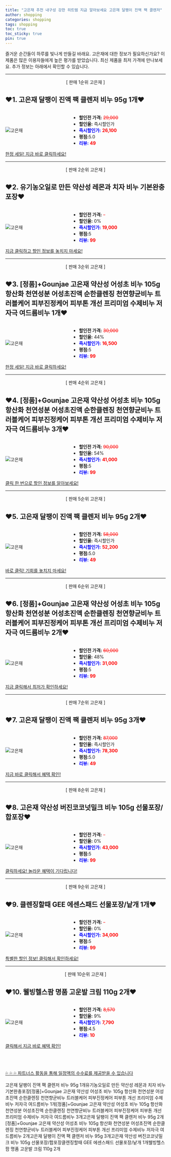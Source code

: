 ```yaml
---
title: "고은재 추천 내구성 강한 히트템 지금 알아보세요 고은재 달팽이 진액 팩 클렌저"
author: shopping
categories: shopping
tags: shopping
toc: true
toc_sticky: true
pin: true
---
```

즐거운 순간들이 하루를 빛나게 만들길 바래요. 고은재에 대한 정보가 필요하신가요?  이 제품은 많은 이용자들에게 높은 평가를 받았습니다. 최신 제품을 최저 가격에 만나보세요. 추가 정보는 아래에서 확인할 수 있습니다.

---
<p class="toplist" style="margin: 0 auto; display: block; width: fit-content;">[ 판매 1순위 고은재 ]</p>

<h2><strong>❤️1. 고은재 달팽이 진액 팩 클렌저 비누 95g 1개❤️</strong></h2>

<div style="display: flex; align-items: center;">
    <div style="flex: 0.4;">
        <img src="https://thumbnail7.coupangcdn.com/thumbnails/remote/230x230ex/image/retail/images/2023/04/21/10/5/30d2d838-b6fb-4d9d-a886-dc6cf4d15b17.jpg" alt="고은재" style="max-width: 100%;">
    </div>
    <div style="flex: 0.6; margin-left: 10px;">
        <ul>
            <li><strong>할인전 가격:</strong> <del style="color: red;">29,000</del></li>
            <li><strong>할인율:</strong> 즉시할인가</li>
            <li><span style='color:blue'><strong>즉시할인가:</strong></span> <span style='color:red'><strong>26,100</strong></span></li>
            <li><strong>평점:</strong>5.0</li>
            <li><span style='color:blue'><strong>리뷰:</strong></span> <span style='color:red'><strong>49</strong></span></li>
        </ul>
    </div>
</div>
<div class="center">
    <a href="https://selin100587001.github.io?lptag=AF9450613&subid=githubio&pageKey=7283860330&traceid=V0-153&itemId=18602107257&vendorItemId=85738118308" class="myButton">
        한정 세일! 지금 바로 클릭하세요!
    </a>
</div>


---
<p class="toplist" style="margin: 0 auto; display: block; width: fit-content;">[ 판매 2순위 고은재 ]</p>

<h2><strong>❤️2. 유기농오일로 만든 약산성 레몬과 치자 비누 기본완충포장❤️</strong></h2>

<div style="display: flex; align-items: center;">
    <div style="flex: 0.4;">
        <img src="https://thumbnail7.coupangcdn.com/thumbnails/remote/230x230ex/image/vendor_inventory/b4de/1333a34e656d24901d2f24f6e379d4394b82e84bce09088831a1ad24ff22.png" alt="고은재" style="max-width: 100%;">
    </div>
    <div style="flex: 0.6; margin-left: 10px;">
        <ul>
            <li><strong>할인전 가격:</strong> <del style="color: red;">-</del></li>
            <li><strong>할인율:</strong> 0%</li>
            <li><span style='color:blue'><strong>즉시할인가:</strong></span> <span style='color:red'><strong>19,000</strong></span></li>
            <li><strong>평점:</strong>5</li>
            <li><span style='color:blue'><strong>리뷰:</strong></span> <span style='color:red'><strong>99</strong></span></li>
        </ul>
    </div>
</div>
<div class="center">
    <a href="https://selin100587001.github.io?lptag=AF9450613&subid=githubio&pageKey=7899430030&traceid=V0-153&itemId=21645448790&vendorItemId=88696228057" class="myButton">
        지금 클릭하고 할인 정보를 놓치지 마세요!
    </a>
</div>


---
<p class="toplist" style="margin: 0 auto; display: block; width: fit-content;">[ 판매 3순위 고은재 ]</p>

<h2><strong>❤️3. [정품]+Gounjae 고은재 약산성 어성초 비누 105g 항산화 천연성분 어성초진액 순한클렌징 천연향균비누 트러블케어 피부진정케어 피부톤 개선 프리미엄 수제비누 저자극 여드름비누 1개❤️</strong></h2>

<div style="display: flex; align-items: center;">
    <div style="flex: 0.4;">
        <img src="https://thumbnail6.coupangcdn.com/thumbnails/remote/230x230ex/image/vendor_inventory/0410/f0739a37156b0ed915775e3df8d416acc716e957fbfb056dbfb18cc1bafe.png" alt="고은재" style="max-width: 100%;">
    </div>
    <div style="flex: 0.6; margin-left: 10px;">
        <ul>
            <li><strong>할인전 가격:</strong> <del style="color: red;">30,000</del></li>
            <li><strong>할인율:</strong> 44%</li>
            <li><span style='color:blue'><strong>즉시할인가:</strong></span> <span style='color:red'><strong>16,500</strong></span></li>
            <li><strong>평점:</strong>5</li>
            <li><span style='color:blue'><strong>리뷰:</strong></span> <span style='color:red'><strong>99</strong></span></li>
        </ul>
    </div>
</div>
<div class="center">
    <a href="https://selin100587001.github.io?lptag=AF9450613&subid=githubio&pageKey=8228302928&traceid=V0-153&itemId=23674122790&vendorItemId=90699356056" class="myButton">
        한정 세일! 지금 바로 클릭하세요!
    </a>
</div>


---
<p class="toplist" style="margin: 0 auto; display: block; width: fit-content;">[ 판매 4순위 고은재 ]</p>

<h2><strong>❤️4. [정품]+Gounjae 고은재 약산성 어성초 비누 105g 항산화 천연성분 어성초진액 순한클렌징 천연향균비누 트러블케어 피부진정케어 피부톤 개선 프리미엄 수제비누 저자극 여드름비누 3개❤️</strong></h2>

<div style="display: flex; align-items: center;">
    <div style="flex: 0.4;">
        <img src="https://thumbnail6.coupangcdn.com/thumbnails/remote/230x230ex/image/vendor_inventory/0410/f0739a37156b0ed915775e3df8d416acc716e957fbfb056dbfb18cc1bafe.png" alt="고은재" style="max-width: 100%;">
    </div>
    <div style="flex: 0.6; margin-left: 10px;">
        <ul>
            <li><strong>할인전 가격:</strong> <del style="color: red;">90,000</del></li>
            <li><strong>할인율:</strong> 54%</li>
            <li><span style='color:blue'><strong>즉시할인가:</strong></span> <span style='color:red'><strong>41,000</strong></span></li>
            <li><strong>평점:</strong>5</li>
            <li><span style='color:blue'><strong>리뷰:</strong></span> <span style='color:red'><strong>99</strong></span></li>
        </ul>
    </div>
</div>
<div class="center">
    <a href="https://selin100587001.github.io?lptag=AF9450613&subid=githubio&pageKey=8228302928&traceid=V0-153&itemId=23674122791&vendorItemId=90699356064" class="myButton">
        클릭 한 번으로 할인 정보를 알아보세요!
    </a>
</div>


---
<p class="toplist" style="margin: 0 auto; display: block; width: fit-content;">[ 판매 5순위 고은재 ]</p>

<h2><strong>❤️5. 고은재 달팽이 진액 팩 클렌저 비누 95g 2개❤️</strong></h2>

<div style="display: flex; align-items: center;">
    <div style="flex: 0.4;">
        <img src="https://thumbnail9.coupangcdn.com/thumbnails/remote/230x230ex/image/retail/images/dd07e349-79c7-4da1-8b4f-0fef126f20f64497282989916194525.png" alt="고은재" style="max-width: 100%;">
    </div>
    <div style="flex: 0.6; margin-left: 10px;">
        <ul>
            <li><strong>할인전 가격:</strong> <del style="color: red;">58,000</del></li>
            <li><strong>할인율:</strong> 즉시할인가</li>
            <li><span style='color:blue'><strong>즉시할인가:</strong></span> <span style='color:red'><strong>52,200</strong></span></li>
            <li><strong>평점:</strong>5.0</li>
            <li><span style='color:blue'><strong>리뷰:</strong></span> <span style='color:red'><strong>49</strong></span></li>
        </ul>
    </div>
</div>
<div class="center">
    <a href="https://selin100587001.github.io?lptag=AF9450613&subid=githubio&pageKey=7283860330&traceid=V0-153&itemId=18785961317&vendorItemId=85917217478" class="myButton">
        바로 클릭! 기회를 놓치지 마세요!
    </a>
</div>


---
<p class="toplist" style="margin: 0 auto; display: block; width: fit-content;">[ 판매 6순위 고은재 ]</p>

<h2><strong>❤️6. [정품]+Gounjae 고은재 약산성 어성초 비누 105g 항산화 천연성분 어성초진액 순한클렌징 천연향균비누 트러블케어 피부진정케어 피부톤 개선 프리미엄 수제비누 저자극 여드름비누 2개❤️</strong></h2>

<div style="display: flex; align-items: center;">
    <div style="flex: 0.4;">
        <img src="https://thumbnail6.coupangcdn.com/thumbnails/remote/230x230ex/image/vendor_inventory/0410/f0739a37156b0ed915775e3df8d416acc716e957fbfb056dbfb18cc1bafe.png" alt="고은재" style="max-width: 100%;">
    </div>
    <div style="flex: 0.6; margin-left: 10px;">
        <ul>
            <li><strong>할인전 가격:</strong> <del style="color: red;">60,000</del></li>
            <li><strong>할인율:</strong> 48%</li>
            <li><span style='color:blue'><strong>즉시할인가:</strong></span> <span style='color:red'><strong>31,000</strong></span></li>
            <li><strong>평점:</strong>5</li>
            <li><span style='color:blue'><strong>리뷰:</strong></span> <span style='color:red'><strong>99</strong></span></li>
        </ul>
    </div>
</div>
<div class="center">
    <a href="https://selin100587001.github.io?lptag=AF9450613&subid=githubio&pageKey=8228302928&traceid=V0-153&itemId=23674122792&vendorItemId=90699356075" class="myButton">
        지금 클릭해서 최저가 확인하세요!
    </a>
</div>


---
<p class="toplist" style="margin: 0 auto; display: block; width: fit-content;">[ 판매 7순위 고은재 ]</p>

<h2><strong>❤️7. 고은재 달팽이 진액 팩 클렌저 비누 95g 3개❤️</strong></h2>

<div style="display: flex; align-items: center;">
    <div style="flex: 0.4;">
        <img src="https://thumbnail9.coupangcdn.com/thumbnails/remote/230x230ex/image/retail/images/014e6549-2249-44ae-8cc4-f32828e8fa326716278133071837757.png" alt="고은재" style="max-width: 100%;">
    </div>
    <div style="flex: 0.6; margin-left: 10px;">
        <ul>
            <li><strong>할인전 가격:</strong> <del style="color: red;">87,000</del></li>
            <li><strong>할인율:</strong> 즉시할인가</li>
            <li><span style='color:blue'><strong>즉시할인가:</strong></span> <span style='color:red'><strong>78,300</strong></span></li>
            <li><strong>평점:</strong>5.0</li>
            <li><span style='color:blue'><strong>리뷰:</strong></span> <span style='color:red'><strong>49</strong></span></li>
        </ul>
    </div>
</div>
<div class="center">
    <a href="https://selin100587001.github.io?lptag=AF9450613&subid=githubio&pageKey=7283860330&traceid=V0-153&itemId=18785957831&vendorItemId=85917214278" class="myButton">
        지금 바로 클릭해서 혜택 확인!
    </a>
</div>


---
<p class="toplist" style="margin: 0 auto; display: block; width: fit-content;">[ 판매 8순위 고은재 ]</p>

<h2><strong>❤️8. 고은재 약산성 버진코코넛밀크 비누 105g 선물포장/합포장❤️</strong></h2>

<div style="display: flex; align-items: center;">
    <div style="flex: 0.4;">
        <img src="https://thumbnail7.coupangcdn.com/thumbnails/remote/230x230ex/image/vendor_inventory/abf8/c627dfeeb8bfc9c7b9ffde8a063c57b5e380fb6be56be7e98a0d6d78725c.jpeg" alt="고은재" style="max-width: 100%;">
    </div>
    <div style="flex: 0.6; margin-left: 10px;">
        <ul>
            <li><strong>할인전 가격:</strong> <del style="color: red;">-</del></li>
            <li><strong>할인율:</strong> 0%</li>
            <li><span style='color:blue'><strong>즉시할인가:</strong></span> <span style='color:red'><strong>43,000</strong></span></li>
            <li><strong>평점:</strong>5</li>
            <li><span style='color:blue'><strong>리뷰:</strong></span> <span style='color:red'><strong>99</strong></span></li>
        </ul>
    </div>
</div>
<div class="center">
    <a href="https://selin100587001.github.io?lptag=AF9450613&subid=githubio&pageKey=7899429496&traceid=V0-153&itemId=21645446070&vendorItemId=88696225420" class="myButton">
        클릭하세요! 놀라운 혜택이 기다립니다!
    </a>
</div>


---
<p class="toplist" style="margin: 0 auto; display: block; width: fit-content;">[ 판매 9순위 고은재 ]</p>

<h2><strong>❤️9. 클렌징할때 GEE 에센스패드 선물포장/낱개 1개❤️</strong></h2>

<div style="display: flex; align-items: center;">
    <div style="flex: 0.4;">
        <img src="https://thumbnail6.coupangcdn.com/thumbnails/remote/230x230ex/image/vendor_inventory/1bd4/1a0405f02cc73968e0301af30f95351d1fbc73d5fdb07709215fbd273a8a.png" alt="고은재" style="max-width: 100%;">
    </div>
    <div style="flex: 0.6; margin-left: 10px;">
        <ul>
            <li><strong>할인전 가격:</strong> <del style="color: red;">-</del></li>
            <li><strong>할인율:</strong> 0%</li>
            <li><span style='color:blue'><strong>즉시할인가:</strong></span> <span style='color:red'><strong>34,000</strong></span></li>
            <li><strong>평점:</strong>5</li>
            <li><span style='color:blue'><strong>리뷰:</strong></span> <span style='color:red'><strong>99</strong></span></li>
        </ul>
    </div>
</div>
<div class="center">
    <a href="https://selin100587001.github.io?lptag=AF9450613&subid=githubio&pageKey=7899429817&traceid=V0-153&itemId=21645447736&vendorItemId=88696227263" class="myButton">
        특별한 할인 정보! 클릭해서 확인하세요!
    </a>
</div>


---
<p class="toplist" style="margin: 0 auto; display: block; width: fit-content;">[ 판매 10순위 고은재 ]</p>

<h2><strong>❤️10. 웰빙헬스팜 명품 고운발 크림 110g 2개❤️</strong></h2>

<div style="display: flex; align-items: center;">
    <div style="flex: 0.4;">
        <img src="https://thumbnail10.coupangcdn.com/thumbnails/remote/230x230ex/image/retail/images/4584afcc-686e-479c-8dce-668bfbe6376e6442839547467320884.png" alt="고은재" style="max-width: 100%;">
    </div>
    <div style="flex: 0.6; margin-left: 10px;">
        <ul>
            <li><strong>할인전 가격:</strong> <del style="color: red;">8,570</del></li>
            <li><strong>할인율:</strong> 9%</li>
            <li><span style='color:blue'><strong>즉시할인가:</strong></span> <span style='color:red'><strong>7,790</strong></span></li>
            <li><strong>평점:</strong>4.5</li>
            <li><span style='color:blue'><strong>리뷰:</strong></span> <span style='color:red'><strong>10</strong></span></li>
        </ul>
    </div>
</div>
<div class="center">
    <a href="https://selin100587001.github.io?lptag=AF9450613&subid=githubio&pageKey=8135359173&traceid=V0-153&itemId=23377346842&vendorItemId=90407445227" class="myButton">
        클릭해서 지금 바로 혜택 확인!
    </a>
</div>

<br><br><br>[💦 💦 💦 파트너스 활동을 통해 일정액의 수수료를 제공받을 수 있습니다](https://link.coupang.com/a/bcpT2c)<br><br>고은재 달팽이 진액 팩 클렌저 비누 95g 1개유기농오일로 만든 약산성 레몬과 치자 비누 기본완충포장[정품]+Gounjae 고은재 약산성 어성초 비누 105g 항산화 천연성분 어성초진액 순한클렌징 천연향균비누 트러블케어 피부진정케어 피부톤 개선 프리미엄 수제비누 저자극 여드름비누 1개[정품]+Gounjae 고은재 약산성 어성초 비누 105g 항산화 천연성분 어성초진액 순한클렌징 천연향균비누 트러블케어 피부진정케어 피부톤 개선 프리미엄 수제비누 저자극 여드름비누 3개고은재 달팽이 진액 팩 클렌저 비누 95g 2개[정품]+Gounjae 고은재 약산성 어성초 비누 105g 항산화 천연성분 어성초진액 순한클렌징 천연향균비누 트러블케어 피부진정케어 피부톤 개선 프리미엄 수제비누 저자극 여드름비누 2개고은재 달팽이 진액 팩 클렌저 비누 95g 3개고은재 약산성 버진코코넛밀크 비누 105g 선물포장/합포장클렌징할때 GEE 에센스패드 선물포장/낱개 1개웰빙헬스팜 명품 고운발 크림 110g 2개